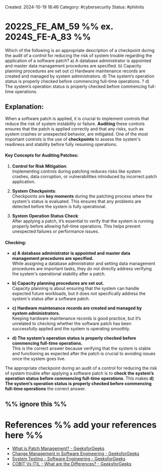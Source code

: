 Created: 2024-10-19 18:46
Category: #cybersecurity 
Status: #philnits



# 2022S_FE_AM_59 %% ex. 2024S_FE-A_83 %%

Which of the following is an appropriate description of a checkpoint during the audit of a control for reducing the risk of system trouble regarding the application of a software patch?
a) A database administrator is appointed and master data management procedures are specified.
b) Capacity planning procedures are set out
c) Hardware maintenance records are created and managed by system administrators.
d) The system’s operation status is properly checked before commencing full-time operations.
? 
d) The system’s operation status is properly checked before commencing full-time operations.
## **Explanation:**

When a software patch is applied, it is crucial to implement controls that reduce the risk of system instability or failure. **Auditing** these controls ensures that the patch is applied correctly and that any risks, such as system crashes or unexpected behavior, are mitigated. One of the most important controls is the use of **checkpoints** to assess the system's readiness and stability before fully resuming operations.

#### **Key Concepts for Auditing Patches**:

1. **Control for Risk Mitigation**:  
   Implementing controls during patching reduces risks like system crashes, data corruption, or vulnerabilities introduced by incorrect patch application.

2. **System Checkpoints**:  
   Checkpoints are **key moments** during the patching process where the system's status is evaluated. This ensures that any problems are detected before the system is fully operational.

3. **System Operation Status Check**:  
   After applying a patch, it’s essential to verify that the system is running properly before allowing full-time operations. This helps prevent unexpected failures or performance issues.

#### **Checking:**

- **a) A database administrator is appointed and master data management procedures are specified.**  
   While assigning a database administrator and setting data management procedures are important tasks, they do not directly address verifying the system's operational stability after a patch.  

- **b) Capacity planning procedures are set out.**  
   Capacity planning is about ensuring that the system can handle expected future workloads, but it does not specifically address the system's status after a software patch.  

- **c) Hardware maintenance records are created and managed by system administrators.**  
   Keeping hardware maintenance records is good practice, but it’s unrelated to checking whether the software patch has been successfully applied and the system is operating smoothly.  

- **d) The system’s operation status is properly checked before commencing full-time operations.**  
   This is the correct answer because verifying that the system is stable and functioning as expected after the patch is crucial to avoiding issues once the system goes live.  

The appropriate checkpoint during an audit of a control for reducing the risk of system trouble after applying a software patch is to **check the system’s operation status before commencing full-time operations**. This makes **d) The system’s operation status is properly checked before commencing full-time operations** the correct answer.

%% ignore this %%
---

# References %% add your references here %%
- [What is Patch Management? - GeeksforGeeks](https://www.geeksforgeeks.org/what-is-patch-management/)
- [Change Management in Software Engineering - GeeksforGeeks](https://www.geeksforgeeks.org/change-management-in-software-engineering/)
- [System Testing - Software Engineering - GeeksforGeeks](https://www.geeksforgeeks.org/system-testing/)
- [COBIT Vs ITIL - What are the Differences? - GeeksforGeeks](https://www.geeksforgeeks.org/difference-between-cobit-and-itil/)